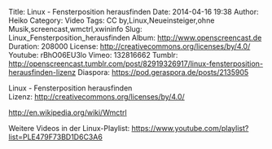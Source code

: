 Title: Linux - Fensterposition herausfinden
Date: 2014-04-16 19:38
Author: Heiko
Category: Video
Tags: CC by,Linux,Neueinsteiger,ohne Musik,screencast,wmctrl,xwininfo
Slug: Linux_Fensterposition_herausfinden
Album: http://www.openscreencast.de
Duration: 208000
License: http://creativecommons.org/licenses/by/4.0/
Youtube: rBhO06EU3lo
Vimeo: 132816662
Tumblr: http://openscreencast.tumblr.com/post/82919326917/linux-fensterposition-herausfinden-lizenz
Diaspora: https://pod.geraspora.de/posts/2135905

Linux - Fensterposition herausfinden  
Lizenz: <http://creativecommons.org/licenses/by/4.0/>  
  
<http://en.wikipedia.org/wiki/Wmctrl>  
  
Weitere Videos in der Linux-Playlist:
<https://www.youtube.com/playlist?list=PLE479F73BD1D6C3A6>  
  

